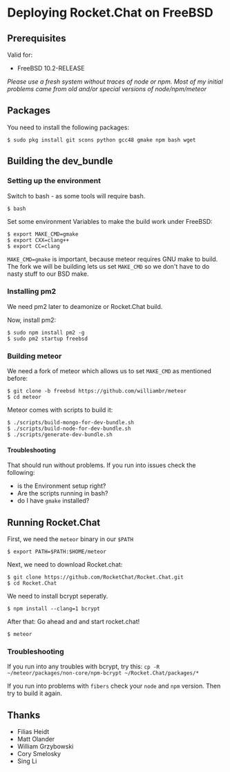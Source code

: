 # Deploying Rocket.Chat on FreeBSD

## Prerequisites
Valid for:

* FreeBSD 10.2-RELEASE

*Please use a fresh system without traces of node or npm. Most of my initial problems came from old and/or special versions of node/npm/meteor*


## Packages

You need to install the following packages:

`$ sudo pkg install git scons python gcc48 gmake npm bash wget`

## Building the dev_bundle

### Setting up the environment

Switch to bash - as some tools will require bash.

`$ bash`

Set some environment Variables to make the build work under FreeBSD:

```
$ export MAKE_CMD=gmake
$ export CXX=clang++
$ export CC=clang
```

`MAKE_CMD=gmake` is important, because meteor requires GNU make to build. The fork we will be building lets us set `MAKE_CMD` so we don't have to do nasty stuff to our BSD make.

### Installing pm2
We need pm2 later to deamonize or Rocket.Chat build.

Now, install pm2:

```
$ sudo npm install pm2 -g
$ sudo pm2 startup freebsd
```

### Building meteor

We need a fork of meteor which allows us to set `MAKE_CMD` as mentioned before:

```
$ git clone -b freebsd https://github.com/williambr/meteor
$ cd meteor
```

Meteor comes with scripts to build it:

```
$ ./scripts/build-mongo-for-dev-bundle.sh
$ ./scripts/build-node-for-dev-bundle.sh
$ ./scripts/generate-dev-bundle.sh
```

#### Troubleshooting

That should run without problems. If you run into issues check the following:

* is the Environment setup right?
* Are the scripts running in bash?
* do I have `gmake` installed?

## Running Rocket.Chat

First, we need the `meteor` binary in our `$PATH`

```
$ export PATH=$PATH:$HOME/meteor
```

Next, we need to download Rocket.chat:

```
$ git clone https://github.com/RocketChat/Rocket.Chat.git
$ cd Rocket.Chat
```

We need to install bcrypt seperatly.

```
$ npm install --clang=1 bcrypt
```

After that: Go ahead and and start rocket.chat!

```
$ meteor
```

### Troubleshooting

If you run into any troubles with bcrypt, try this: `cp -R ~/meteor/packages/non-core/npm-bcrypt ~/Rocket.Chat/packages/*`

If you run into problems with `fibers` check your `node` and `npm` version. Then try to build it again.

## Thanks

* Filias Heidt
* Matt Olander
* William Grzybowski
* Cory Smelosky
* Sing Li
